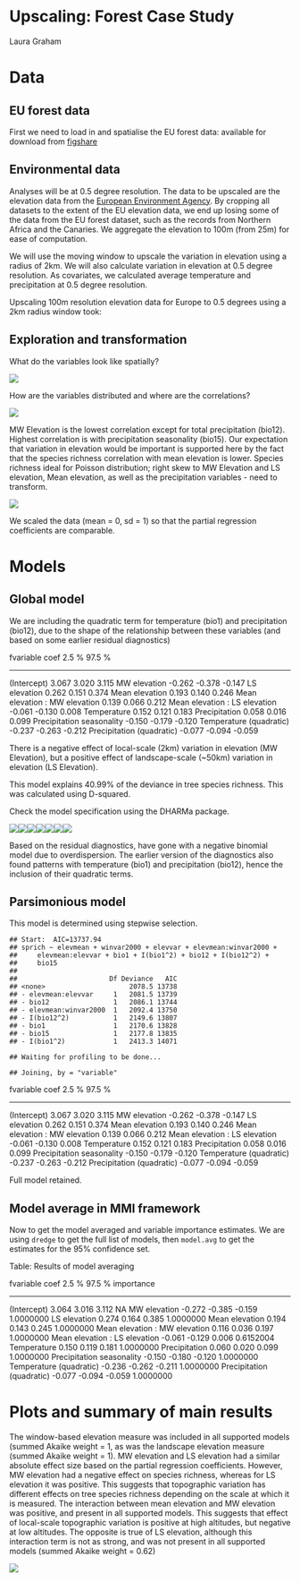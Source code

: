 # Upscaling: Forest Case Study
Laura Graham  



# Data

## EU forest data

First we need to load in and spatialise the EU forest data: available for download from [figshare](https://ndownloader.figshare.com/files/6662535)



## Environmental data

Analyses will be at 0.5 degree resolution. The data to be upscaled are the elevation data from the [European Environment Agency](https://www.eea.europa.eu/data-and-maps/data/eu-dem). By cropping all datasets to the extent of the EU elevation data, we end up losing some of the data from the EU forest dataset, such as the records from Northern Africa and the Canaries. We aggregate the elevation to 100m (from 25m) for ease of computation.

We will use the moving window to upscale the variation in elevation using a radius of 2km. We will also calculate variation in elevation at 0.5 degree resolution. As covariates, we  calculated average temperature and precipitation at 0.5 degree resolution. 



Upscaling 100m resolution elevation data for Europe to 0.5 degrees using a 2km radius window took: 

## Exploration and transformation

What do the variables look like spatially?

![](forest_files/figure-html/spatial_plot-1.png)<!-- -->

How are the variables distributed and where are the correlations?

![](forest_files/figure-html/pairs-1.png)<!-- -->

MW Elevation is the lowest correlation except for total precipitation (bio12). Highest correlation is with precipitation seasonality (bio15). Our expectation that variation in elevation would be important is supported here by the fact that the species richness correlation with mean elevation is lower. Species richness ideal for Poisson distribution; right skew to MW Elevation and LS elevation, Mean elevation, as well as the precipitation variables - need to transform. 

![](forest_files/figure-html/transform-1.png)<!-- -->

We scaled the data (mean = 0, sd = 1) so that the partial regression coefficients are comparable. 



# Models

## Global model

We are including the quadratic term for temperature (bio1) and precipitation (bio12), due to the shape of the relationship between these variables (and based on some earlier residual diagnostics)


fvariable                          coef    2.5 %   97.5 %
------------------------------  -------  -------  -------
(Intercept)                       3.067    3.020    3.115
MW elevation                     -0.262   -0.378   -0.147
LS elevation                      0.262    0.151    0.374
Mean elevation                    0.193    0.140    0.246
Mean elevation : MW elevation     0.139    0.066    0.212
Mean elevation : LS elevation    -0.061   -0.130    0.008
Temperature                       0.152    0.121    0.183
Precipitation                     0.058    0.016    0.099
Precipitation seasonality        -0.150   -0.179   -0.120
Temperature (quadratic)          -0.237   -0.263   -0.212
Precipitation (quadratic)        -0.077   -0.094   -0.059

There is a negative effect of local-scale (2km) variation in elevation (MW Elevation), but a positive effect of landscape-scale (~50km) variation in elevation (LS Elevation). 

This model explains 40.99% of the deviance in tree species richness. This was calculated using D-squared. 

Check the model specification using the DHARMa package. 

![](forest_files/figure-html/global_validation-1.png)<!-- -->![](forest_files/figure-html/global_validation-2.png)<!-- -->![](forest_files/figure-html/global_validation-3.png)<!-- -->![](forest_files/figure-html/global_validation-4.png)<!-- -->![](forest_files/figure-html/global_validation-5.png)<!-- -->![](forest_files/figure-html/global_validation-6.png)<!-- -->![](forest_files/figure-html/global_validation-7.png)<!-- -->

Based on the residual diagnostics, have gone with a negative binomial model due to overdispersion. The earlier version of the diagnostics also found patterns with temperature (bio1) and precipitation (bio12), hence the inclusion of their quadratic terms.

## Parsimonious model

This model is determined using stepwise selection. 


```
## Start:  AIC=13737.94
## sprich ~ elevmean + winvar2000 + elevvar + elevmean:winvar2000 + 
##     elevmean:elevvar + bio1 + I(bio1^2) + bio12 + I(bio12^2) + 
##     bio15
## 
##                       Df Deviance   AIC
## <none>                     2078.5 13738
## - elevmean:elevvar     1   2081.5 13739
## - bio12                1   2086.1 13744
## - elevmean:winvar2000  1   2092.4 13750
## - I(bio12^2)           1   2149.6 13807
## - bio1                 1   2170.6 13828
## - bio15                1   2177.8 13835
## - I(bio1^2)            1   2413.3 14071
```

```
## Waiting for profiling to be done...
```

```
## Joining, by = "variable"
```



fvariable                          coef    2.5 %   97.5 %
------------------------------  -------  -------  -------
(Intercept)                       3.067    3.020    3.115
MW elevation                     -0.262   -0.378   -0.147
LS elevation                      0.262    0.151    0.374
Mean elevation                    0.193    0.140    0.246
Mean elevation : MW elevation     0.139    0.066    0.212
Mean elevation : LS elevation    -0.061   -0.130    0.008
Temperature                       0.152    0.121    0.183
Precipitation                     0.058    0.016    0.099
Precipitation seasonality        -0.150   -0.179   -0.120
Temperature (quadratic)          -0.237   -0.263   -0.212
Precipitation (quadratic)        -0.077   -0.094   -0.059

Full model retained. 

## Model average in MMI framework

Now to get the model averaged and variable importance estimates. We are using `dredge` to get the full list of models, then `model.avg` to get the estimates for the 95% confidence set. 


Table: Results of model averaging

fvariable                          coef    2.5 %   97.5 %   importance
------------------------------  -------  -------  -------  -----------
(Intercept)                       3.064    3.016    3.112           NA
MW elevation                     -0.272   -0.385   -0.159    1.0000000
LS elevation                      0.274    0.164    0.385    1.0000000
Mean elevation                    0.194    0.143    0.245    1.0000000
Mean elevation : MW elevation     0.116    0.036    0.197    1.0000000
Mean elevation : LS elevation    -0.061   -0.129    0.006    0.6152004
Temperature                       0.150    0.119    0.181    1.0000000
Precipitation                     0.060    0.020    0.099    1.0000000
Precipitation seasonality        -0.150   -0.180   -0.120    1.0000000
Temperature (quadratic)          -0.236   -0.262   -0.211    1.0000000
Precipitation (quadratic)        -0.077   -0.094   -0.059    1.0000000

# Plots and summary of main results

The window-based elevation measure was included in all supported models (summed Akaike weight = 1, as was the landscape elevation measure (summed Akaike weight = 1). MW elevation and LS elevation had a similar absolute effect size based on the partial regression coefficients. However, MW elevation had a negative effect on species richness, whereas for LS elevation it was positive. This suggests that topographic variation has different effects on tree species richness depending on the scale at which it is measured. The interaction between mean elevation and MW elevation was positive, and present in all supported models. This suggests that effect of local-scale topographic variation is positive at high altitudes, but negative at low altitudes. The opposite is true of LS elevation, although this interaction term is not as strong, and was not present in all supported models (summed Akaike weight = 0.62)

![](forest_files/figure-html/results_out-1.png)<!-- -->
